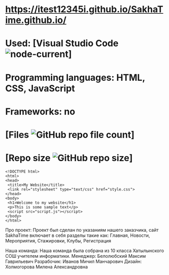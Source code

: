 # https://itest12345i.github.io/SakhaTime.github.io/
# Used: [Visual Studio Code <img alt="node-current" src="https://img.shields.io/node/v/vscode">]
# Programming languages: HTML, CSS, JavaScript
# Frameworks: no
# [Files <img alt="GitHub repo file count" src="https://img.shields.io/github/directory-file-count/itest12345i/SakhaTime.github.io">]
# [Repo size <img alt="GitHub repo size" src="https://img.shields.io/github/repo-size/itest12345i/SakhaTime.github.io">]

```
<!DOCTYPE html>
<html>
<head>
 <title>My Website</title>
 <link rel="stylesheet" type="text/css" href="style.css">
</head>
<body>
 <h1>Welcome to my website</h1>
 <p>This is some sample text</p>
 <script src="script.js"></script>
</body>
</html>
```



Про проект: Проект был сделан по указаниям нашего заказчика, сайт SakhaTime включает в себя разделы такие как: Главная, Новости, Мероприятия, Стажировки, Клубы, Регистрация

Наша команда: Наша команда была собрана из 10 класса Хатылынского СОШ учителем информатики.
Менеджер: Белолюбский Максим Гаврильевич
Разрабочик: Иванов Мичил Манчарович
Дизайн: Холмогорова Милена Александровна
